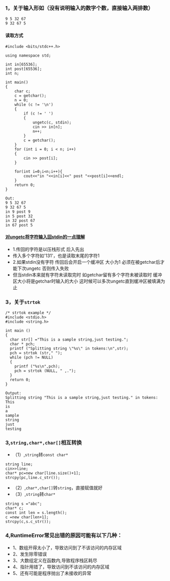 ### 1，关于输入形如（没有说明输入的数字个数，直接输入两排数）
``` 
9 5 32 67
9 32 67 5
```
#### 读取方式
```
#include <bits/stdc++.h>

using namespace std;

int in[65536];
int post[65536];
int n;

int main()
{
	char c;
	c = getchar();
	n = 0;
	while (c != '\n')
	{
		if (c != ' ')
		{
			ungetc(c, stdin);
			cin >> in[n];
			n++;
		}
		c = getchar();
	}
	for (int i = 0; i < n; i++)
	{
		cin >> post[i];
	}

	for(int i=0;i<n;i++){
        cout<<"in "<<in[i]<<" post "<<post[i]<<endl;
	}
    return 0;
}

Out:
9 5 32 67
9 32 67 5
in 9 post 9
in 5 post 32
in 32 post 67
in 67 post 5

```
#### [对ungetc将字符输入回stdin的一点理解](https://blog.csdn.net/qq_40680653/article/details/79951386)
* 1.传回的字符是以压栈形式 后入先出
* 传入多个字符如'131'，也是读取末尾的字符1
* 2.如果stdin没有字符 传回后会开启一个缓冲区 大小为1 必须在被getchar后才能下次ungetc 否则传入失败
* 但当stdin本来就有字符未读取完时 如getchar留有多个字符未被读取时 缓冲区大小将是getchar时输入的大小 这时候可以多次ungetc直到缓冲区被填满为止

### 3，关于```strtok```
```
/* strtok example */
#include <stdio.h>
#include <string.h>

int main ()
{
  char str[] ="This is a sample string,just testing.";
  char * pch;
  printf ("Splitting string \"%s\" in tokens:\n",str);
  pch = strtok (str," ");
  while (pch != NULL)
  {
    printf ("%s\n",pch);
    pch = strtok (NULL, " ,.");
  }
  return 0;
}

Output:
Splitting string "This is a sample string,just testing." in tokens:
This
is
a
sample
string
just
testing 

```

### 3,```string,char*,char[]```相互转换
* （1）,```string```转```const char*```
```
string line;
cin>>line;
char* pc=new char[line.size()+1];
strcpy(pc,line.c_str());
```
* （2）,```char*,char[]```转```string```，直接赋值就好
* （3）,```string```转```char*```
```
string s ="abc";
char* c;
const int len = s.length();
c =new char[len+1];
strcpy(c,s.c_str());
```

### 4,RuntimeError常见出错的原因可能有以下几种：
* 1、数组开得太小了，导致访问到了不该访问的内存区域
* 2、发生除零错误
* 3、大数组定义在函数内,导致程序栈区耗尽
* 4、指针用错了，导致访问到不该访问的内存区域
* 5、还有可能是程序抛出了未接收的异常






